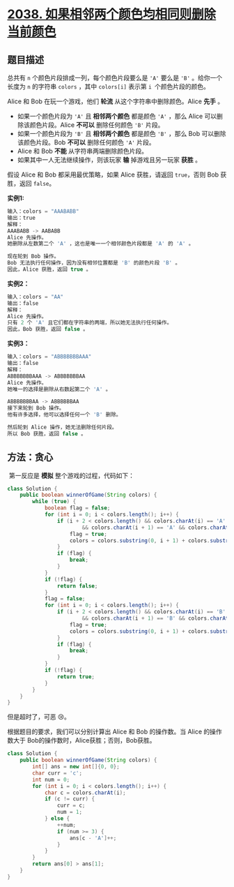 # [2038. 如果相邻两个颜色均相同则删除当前颜色](https://leetcode-cn.com/problems/remove-colored-pieces-if-both-neighbors-are-the-same-color/)

## 题目描述

总共有 `n` 个颜色片段排成一列，每个颜色片段要么是 `'A'` 要么是 `'B'` 。给你一个长度为 `n` 的字符串 `colors` ，其中 `colors[i]` 表示第 `i `个颜色片段的颜色。

Alice 和 Bob 在玩一个游戏，他们 **轮流** 从这个字符串中删除颜色。Alice **先手** 。

- 如果一个颜色片段为 `'A'` 且 **相邻两个颜色** 都是颜色 `'A'` ，那么 Alice 可以删除该颜色片段。Alice **不可以** 删除任何颜色 `'B'` 片段。
- 如果一个颜色片段为 `'B'` 且 **相邻两个颜色** 都是颜色 `'B'` ，那么 Bob 可以删除该颜色片段。Bob **不可以** 删除任何颜色 `'A'` 片段。
- Alice 和 Bob **不能** 从字符串两端删除颜色片段。
- 如果其中一人无法继续操作，则该玩家 **输** 掉游戏且另一玩家 **获胜** 。

假设 Alice 和 Bob 都采用最优策略，如果 Alice 获胜，请返回 `true`，否则 Bob 获胜，返回 `false`。

**实例1:**

```java
输入：colors = "AAABABB"
输出：true
解释：
AAABABB -> AABABB
Alice 先操作。
她删除从左数第二个 'A' ，这也是唯一一个相邻颜色片段都是 'A' 的 'A' 。

现在轮到 Bob 操作。
Bob 无法执行任何操作，因为没有相邻位置都是 'B' 的颜色片段 'B' 。
因此，Alice 获胜，返回 true 。
```

**实例2：**

```java
输入：colors = "AA"
输出：false
解释：
Alice 先操作。
只有 2 个 'A' 且它们都在字符串的两端，所以她无法执行任何操作。
因此，Bob 获胜，返回 false 。
```

**实例3：**

```java
输入：colors = "ABBBBBBBAAA"
输出：false
解释：
ABBBBBBBAAA -> ABBBBBBBAA
Alice 先操作。
她唯一的选择是删除从右数起第二个 'A' 。

ABBBBBBBAA -> ABBBBBBAA
接下来轮到 Bob 操作。
他有许多选择，他可以选择任何一个 'B' 删除。

然后轮到 Alice 操作，她无法删除任何片段。
所以 Bob 获胜，返回 false 。
```



## 方法：贪心

​		第一反应是 **模拟** 整个游戏的过程，代码如下：

```java
class Solution {
    public boolean winnerOfGame(String colors) {
        while (true) {
            boolean flag = false;
            for (int i = 0; i < colors.length(); i++) {
                if (i + 2 < colors.length() && colors.charAt(i) == 'A'
                        && colors.charAt(i + 1) == 'A' && colors.charAt(i + 2) == 'A') {
                    flag = true;
                    colors = colors.substring(0, i + 1) + colors.substring(i + 2, colors.length());
                }
                if (flag) {
                    break;
                }
            }
            if (!flag) {
                return false;
            }
            flag = false;
            for (int i = 0; i < colors.length(); i++) {
                if (i + 2 < colors.length() && colors.charAt(i) == 'B'
                        && colors.charAt(i + 1) == 'B' && colors.charAt(i + 2) == 'B') {
                    flag = true;
                    colors = colors.substring(0, i + 1) + colors.substring(i + 2, colors.length());
                }
                if (flag) {
                    break;
                }
            }
            if (!flag) {
                return true;
            }
        }
    }
}
```

但是超时了，可恶 :cry:。

根据题目的要求，我们可以分别计算出 $\text{Alice}$ 和 $\text{Bob}$ 的操作数。当 $\text{Alice}$ 的操作数大于 $\text{Bob}$的操作数时，$\text{Alice}$获胜；否则，$\text{Bob}$获胜。

```java
class Solution {
    public boolean winnerOfGame(String colors) {
        int[] ans = new int[]{0, 0};
        char curr = 'c';
        int num = 0;
        for (int i = 0; i < colors.length(); i++) {
            char c = colors.charAt(i);
            if (c != curr) {
                curr = c;
                num = 1;
            } else {
                ++num;
                if (num >= 3) {
                    ans[c - 'A']++;
                }
            }
        }
        return ans[0] > ans[1];
    }
}
```



